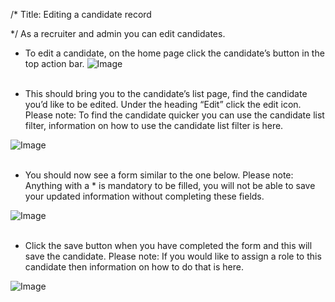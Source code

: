 /*
Title: Editing a candidate record

*/
As a recruiter and admin you can edit candidates.  
  

- To edit a candidate, on the home page click the candidate’s button in the top action bar.
![Image](https://s3.amazonaws.com/tw-desk/i/122167/attachment-inline/98318.20150511135923506.98318.20150511135923506MpgKP)  
  <br>

- This should bring you to the candidate’s list page, find the candidate you’d like to be edited. Under the heading “Edit” click the edit icon.
Please note: To find the candidate quicker you can use the candidate list filter, information on how to use the candidate list filter is here.  
  
![Image](https://s3.amazonaws.com/tw-desk/i/122167/attachment-inline/98318.20150511140218678.98318.20150511140218678idgUe)  
  <br>

- You should now see a form similar to the one below.
Please note: Anything with a * is mandatory to be filled, you will not be able to save your updated information without completing these fields.   
  
![Image](https://s3.amazonaws.com/tw-desk/i/122167/attachment-inline/98318.20150511140837081.98318.20150511140837081TBabt)  
  <br>

- Click the save button when you have completed the form and this will save the candidate.
Please note: If you would like to assign a role to this candidate then information on how to do that is here.  
  
![Image](https://s3.amazonaws.com/tw-desk/i/122167/attachment-inline/98318.20150511142240423.98318.20150511142240423lpbWL)